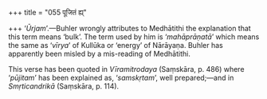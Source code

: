 +++
title = "055 पूजितं ह्य्"

+++
‘*Ūrjam*’.—Buhler wrongly attributes to Medhātithi the explanation that
this term means ‘bulk’. The term used by him is ‘*mahāprāṇatā*’ which
means the same as ‘*vīrya*’ of Kullūka or ‘energy’ of Nārāyaṇa. Buhler
has apparently been misled by a mis-reading of Medhātithi.

This verse has been quoted in *Vīramitrodaya* (Saṃskāra, p. 486) where
‘*pūjitam*’ has been explained as, ‘*samskṛtam*’, well prepared;—and in
*Smṛticandrikā* (Saṃskāra, p. 114).


